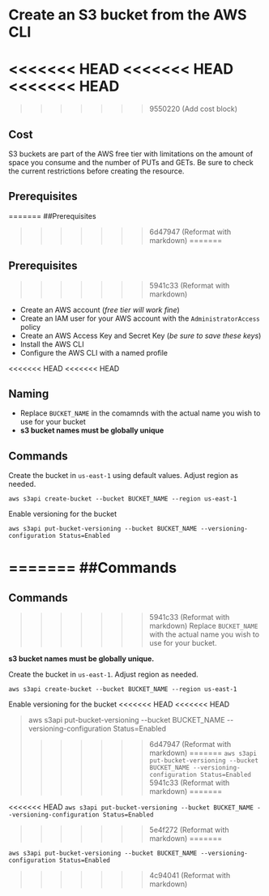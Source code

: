 # Create an S3 bucket from the AWS CLI

<<<<<<< HEAD
<<<<<<< HEAD
<<<<<<< HEAD
=======
>>>>>>> 9550220 (Add cost block)
## Cost
S3 buckets are part of the AWS free tier with limitations on the amount
of space you consume and the number of PUTs and GETs. Be sure to check
the current restrictions before creating the resource.

## Prerequisites
=======
##Prerequisites
>>>>>>> 6d47947 (Reformat with markdown)
=======
## Prerequisites
>>>>>>> 5941c33 (Reformat with markdown)
- Create an AWS account (*free tier will work fine*)
- Create an IAM user for your AWS account with the `AdministratorAccess` policy
- Create an AWS Access Key and Secret Key (*be sure to save these keys*)
- Install the AWS CLI
- Configure the AWS CLI with a named profile

<<<<<<< HEAD
<<<<<<< HEAD
## Naming
- Replace `BUCKET_NAME` in the comamnds with the actual name you wish to use for your bucket
- **s3 bucket names must be globally unique**

## Commands
Create the bucket in `us-east-1` using default values. Adjust region as needed.

```ShellSession
aws s3api create-bucket --bucket BUCKET_NAME --region us-east-1
```

Enable versioning for the bucket

```ShellSession
aws s3api put-bucket-versioning --bucket BUCKET_NAME --versioning-configuration Status=Enabled
```
=======
##Commands
=======
## Commands
>>>>>>> 5941c33 (Reformat with markdown)
Replace `BUCKET_NAME` with the actual name you wish to use for your bucket.

**s3 bucket names must be globally unique.**

Create the bucket in `us-east-1`. Adjust region as needed.

```ShellSession
aws s3api create-bucket --bucket BUCKET_NAME --region us-east-1
```

Enable versioning for the bucket
<<<<<<< HEAD
<<<<<<< HEAD
> aws s3api put-bucket-versioning --bucket BUCKET_NAME --versioning-configuration Status=Enabled
>>>>>>> 6d47947 (Reformat with markdown)
=======
```aws s3api put-bucket-versioning --bucket BUCKET_NAME --versioning-configuration Status=Enabled```
>>>>>>> 5941c33 (Reformat with markdown)
=======

<<<<<<< HEAD
```aws s3api put-bucket-versioning --bucket BUCKET_NAME --versioning-configuration Status=Enabled```
>>>>>>> 5e4f272 (Reformat with markdown)
=======
```ShellSession
aws s3api put-bucket-versioning --bucket BUCKET_NAME --versioning-configuration Status=Enabled
```
>>>>>>> 4c94041 (Reformat with markdown)
